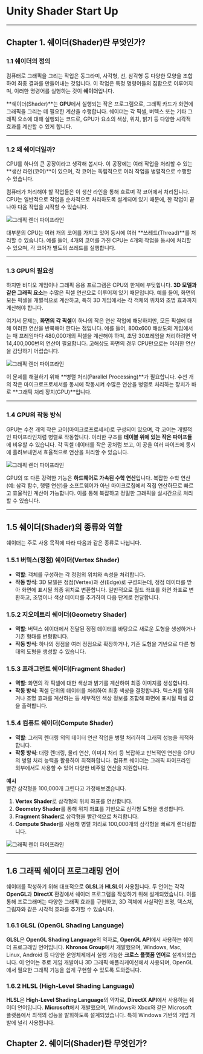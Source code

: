 # Unity Shader Start Up

---

## Chapter 1. 쉐이더(Shader)란 무엇인가?

### 1.1 쉐이더의 정의

컴퓨터로 그래픽을 그리는 작업은 동그라미, 사각형, 선, 삼각형 등 다양한 모양을 조합하여 최종 결과를 만들어내는 것입니다. 이 작업은 특정 명령어들의 집합으로 이루어지며, 이러한 명령어를 실행하는 것이 **쉐이더**입니다.

**쉐이더(Shader)**는 **GPU**에서 실행되는 작은 프로그램으로, 그래픽 카드가 화면에 그래픽을 그리는 데 필요한 계산을 수행합니다. 쉐이더는 각 픽셀, 버텍스 또는 기타 그래픽 요소에 대해 실행되는 코드로, GPU가 요소의 색상, 위치, 밝기 등 다양한 시각적 효과를 계산할 수 있게 합니다.

---

### 1.2 왜 쉐이더일까?

CPU를 하나의 큰 공장이라고 생각해 봅시다. 이 공장에는 여러 작업을 처리할 수 있는 **생산 라인(코어)**이 있으며, 각 코어는 독립적으로 여러 작업을 병렬적으로 수행할 수 있습니다.

컴퓨터가 처리해야 할 작업들은 이 생산 라인을 통해 흐르며 각 코어에서 처리됩니다. CPU는 일반적으로 작업을 순차적으로 처리하도록 설계되어 있기 때문에, 한 작업이 끝나야 다음 작업을 시작할 수 있습니다.

![그래픽 렌더 파이프라인](assetResource/01.jpeg)

대부분의 CPU는 여러 개의 코어를 가지고 있어 동시에 여러 **쓰레드(Thread)**를 처리할 수 있습니다. 예를 들어, 4개의 코어를 가진 CPU는 4개의 작업을 동시에 처리할 수 있으며, 각 코어가 별도의 쓰레드를 실행합니다.

---

### 1.3 GPU의 필요성

하지만 비디오 게임이나 그래픽 응용 프로그램은 CPU의 한계에 부딪힙니다. **3D 모델과 같은 그래픽 요소**는 수많은 픽셀 연산으로 이루어져 있기 때문입니다. 예를 들어, 화면의 모든 픽셀을 개별적으로 계산하고, 특히 3D 게임에서는 각 객체의 위치와 조명 효과까지 계산해야 합니다.

여기서 문제는, **화면의 각 픽셀**이 하나의 작은 연산 작업에 해당하지만, 모든 픽셀에 대해 이러한 연산을 반복해야 한다는 점입니다. 예를 들어, 800x600 해상도의 게임에서는 매 프레임마다 480,000개의 픽셀을 계산해야 하며, 초당 30프레임을 처리하려면 약 14,400,000번의 연산이 필요합니다. 고해상도 화면의 경우 CPU만으로는 이러한 연산을 감당하기 어렵습니다.

![그래픽 렌더 파이프라인](assetResource/02.jpeg)

이 문제를 해결하기 위해 **병렬 처리(Parallel Processing)**가 필요합니다. 수천 개의 작은 마이크로프로세서를 동시에 작동시켜 수많은 연산을 병렬로 처리하는 장치가 바로 **그래픽 처리 장치(GPU)**입니다.

---

### 1.4 GPU의 작동 방식

GPU는 수천 개의 작은 코어(마이크로프로세서)로 구성되어 있으며, 각 코어는 개별적인 파이프라인처럼 병렬로 작동합니다. 이러한 구조를 **테이블 위에 있는 작은 파이프들**에 비유할 수 있습니다. 각 픽셀 데이터를 작은 공처럼 보고, 이 공을 여러 파이프에 동시에 흘려보내면서 효율적으로 연산을 처리할 수 있습니다.

![그래픽 렌더 파이프라인](assetResource/03.jpeg)

GPU의 또 다른 강력한 기능은 **하드웨어로 가속된 수학 연산**입니다. 복잡한 수학 연산(예: 삼각 함수, 행렬 연산)을 소프트웨어가 아닌 마이크로칩에서 직접 연산하므로 빠르고 효율적인 계산이 가능합니다. 이를 통해 복잡하고 정밀한 그래픽을 실시간으로 처리할 수 있습니다.

---

## 1.5 쉐이더(Shader)의 종류와 역할

쉐이더는 주로 사용 목적에 따라 다음과 같은 종류로 나뉩니다.

### 1.5.1 버텍스(정점) 쉐이더(Vertex Shader)
- **역할**: 객체를 구성하는 각 정점의 위치와 속성을 처리합니다.
- **작동 방식**: 3D 모델은 정점(Vertex)과 선(Edge)로 구성되는데, 정점 데이터를 받아 화면에 표시될 최종 위치로 변환합니다. 일반적으로 월드 좌표를 화면 좌표로 변환하고, 조명이나 색상 데이터를 추가하여 다음 단계로 전달합니다.

### 1.5.2 지오메트리 쉐이더(Geometry Shader)
- **역할**: 버텍스 쉐이더에서 전달된 정점 데이터를 바탕으로 새로운 도형을 생성하거나 기존 형태를 변형합니다.
- **작동 방식**: 하나의 정점을 여러 정점으로 확장하거나, 기존 도형을 기반으로 다른 형태의 도형을 생성할 수 있습니다.

### 1.5.3 프래그먼트 쉐이더(Fragment Shader)
- **역할**: 화면의 각 픽셀에 대한 색상과 밝기를 계산하여 최종 이미지를 생성합니다.
- **작동 방식**: 픽셀 단위의 데이터를 처리하여 최종 색상을 결정합니다. 텍스처를 입히거나 조명 효과를 계산하는 등 세부적인 색상 정보를 조합해 화면에 표시될 픽셀 값을 출력합니다.

### 1.5.4 컴퓨트 쉐이더(Compute Shader)
- **역할**: 그래픽 렌더링 외의 데이터 연산 작업을 병렬 처리하여 그래픽 성능을 최적화합니다.
- **작동 방식**: 대량 렌더링, 물리 연산, 이미지 처리 등 복잡하고 반복적인 연산을 GPU의 병렬 처리 능력을 활용하여 최적화합니다. 컴퓨트 쉐이더는 그래픽 파이프라인 외부에서도 사용할 수 있어 다양한 비주얼 연산을 지원합니다.

**예시**  
빨간 삼각형을 100,000개 그린다고 가정해보겠습니다.
1. **Vertex Shader**로 삼각형의 위치 좌표를 연산합니다.
2. **Geometry Shader**를 통해 위치 좌표를 기반으로 삼각형 도형을 생성합니다.
3. **Fragment Shader**로 삼각형을 빨간색으로 처리합니다.
4. **Compute Shader**를 사용해 병렬 처리로 100,000개의 삼각형을 빠르게 렌더링합니다.

![그래픽 렌더 파이프라인](assetResource/04.png)

---

## 1.6 그래픽 쉐이더 프로그래밍 언어

쉐이더를 작성하기 위해 대표적으로 **GLSL**과 **HLSL**이 사용됩니다. 두 언어는 각각 **OpenGL**과 **DirectX** 환경에서 쉐이더 프로그램을 작성하기 위해 설계되었습니다. 이를 통해 프로그래머는 다양한 그래픽 효과를 구현하고, 3D 객체에 사실적인 조명, 텍스처, 그림자와 같은 시각적 효과를 추가할 수 있습니다.

### 1.6.1 GLSL (OpenGL Shading Language)
**GLSL**은 **OpenGL Shading Language**의 약자로, **OpenGL API**에서 사용하는 쉐이더 프로그래밍 언어입니다. **Khronos Group**에서 개발했으며, Windows, Mac, Linux, Android 등 다양한 운영체제에서 실행 가능한 **크로스 플랫폼 언어**로 설계되었습니다. 이 언어는 주로 게임 개발이나 3D 그래픽 애플리케이션에서 사용되며, OpenGL에서 필요한 그래픽 기능을 쉽게 구현할 수 있도록 도와줍니다.

### 1.6.2 HLSL (High-Level Shading Language)
**HLSL**은 **High-Level Shading Language**의 약자로, **DirectX API**에서 사용하는 쉐이더 언어입니다. **Microsoft**에서 개발했으며, Windows와 Xbox와 같은 Microsoft 플랫폼에서 최적의 성능을 발휘하도록 설계되었습니다. 특히 Windows 기반의 게임 개발에 널리 사용됩니다.

## Chapter 2. 쉐이더(Shader)란 무엇인가?